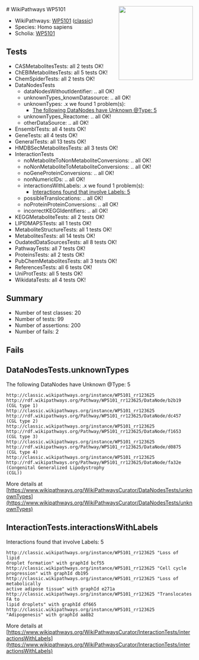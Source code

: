 <img style="float: right; width: 200px" src="https://upload.wikimedia.org/wikipedia/commons/thumb/8/83/Wplogo_with_text_500.png/640px-Wplogo_with_text_500.png" />
# WikiPathways WP5101

* WikiPathways: [WP5101](https://wikipathways.org/pathways/WP5101) ([classic](https://classic.wikipathways.org/instance/WP5101))
* Species: Homo sapiens
* Scholia: [WP5101](https://scholia.toolforge.org/wikipathways/WP5101)
## Tests
* CASMetabolitesTests: all 2 tests OK!
* ChEBIMetabolitesTests: all 5 tests OK!
* ChemSpiderTests: all 2 tests OK!
* DataNodesTests
    * dataNodesWithoutIdentifier: .. all OK!
    * unknownTypes_knownDatasource: .. all OK!
    * unknownTypes: .x we found 1 problem(s):
        * [The following DataNodes have Unknown @Type: 5](#839973e3)
    * unknownTypes_Reactome: .. all OK!
    * otherDataSource: .. all OK!
* EnsemblTests: all 4 tests OK!
* GeneTests: all 4 tests OK!
* GeneralTests: all 13 tests OK!
* HMDBSecMetabolitesTests: all 3 tests OK!
* InteractionTests
    * noMetaboliteToNonMetaboliteConversions: .. all OK!
    * noNonMetaboliteToMetaboliteConversions: .. all OK!
    * noGeneProteinConversions: .. all OK!
    * nonNumericIDs: .. all OK!
    * interactionsWithLabels: .x we found 1 problem(s):
        * [Interactions found that involve Labels: 5](#630d267c)
    * possibleTranslocations: .. all OK!
    * noProteinProteinConversions: .. all OK!
    * incorrectKEGGIdentifiers: .. all OK!
* KEGGMetaboliteTests: all 2 tests OK!
* LIPIDMAPSTests: all 1 tests OK!
* MetaboliteStructureTests: all 1 tests OK!
* MetabolitesTests: all 14 tests OK!
* OudatedDataSourcesTests: all 8 tests OK!
* PathwayTests: all 7 tests OK!
* ProteinsTests: all 2 tests OK!
* PubChemMetabolitesTests: all 3 tests OK!
* ReferencesTests: all 6 tests OK!
* UniProtTests: all 5 tests OK!
* WikidataTests: all 4 tests OK!


## Summary

* Number of test classes: 20
* Number of tests: 99
* Number of assertions: 200
* Number of fails: 2

## Fails

<a name="839973e3" />

## DataNodesTests.unknownTypes

The following DataNodes have Unknown @Type: 5
```
http://classic.wikipathways.org/instance/WP5101_rr123625 http://rdf.wikipathways.org/Pathway/WP5101_rr123625/DataNode/b2b19 (CGL type 1)
http://classic.wikipathways.org/instance/WP5101_rr123625 http://rdf.wikipathways.org/Pathway/WP5101_rr123625/DataNode/dc457 (CGL type 2)
http://classic.wikipathways.org/instance/WP5101_rr123625 http://rdf.wikipathways.org/Pathway/WP5101_rr123625/DataNode/f1653 (CGL type 3)
http://classic.wikipathways.org/instance/WP5101_rr123625 http://rdf.wikipathways.org/Pathway/WP5101_rr123625/DataNode/d0875 (CGL type 4)
http://classic.wikipathways.org/instance/WP5101_rr123625 http://rdf.wikipathways.org/Pathway/WP5101_rr123625/DataNode/fa32e (Congenital Generalized Lipodystrophy
(CGL))
```

More details at [https://www.wikipathways.org/WikiPathwaysCurator/DataNodesTests/unknownTypes](https://www.wikipathways.org/WikiPathwaysCurator/DataNodesTests/unknownTypes)

<a name="630d267c" />

## InteractionTests.interactionsWithLabels

Interactions found that involve Labels: 5
```
http://classic.wikipathways.org/instance/WP5101_rr123625 "Loss of lipid 
droplet formation" with graphId bcf55
http://classic.wikipathways.org/instance/WP5101_rr123625 "Cell cycle 
progression" with graphId db195
http://classic.wikipathways.org/instance/WP5101_rr123625 "Loss of metabolically 
active adipose tissue" with graphId e271a
http://classic.wikipathways.org/instance/WP5101_rr123625 "Translocates FA to 
lipid droplets" with graphId df665
http://classic.wikipathways.org/instance/WP5101_rr123625 "Adipogenesis" with graphId aa8b2
```

More details at [https://www.wikipathways.org/WikiPathwaysCurator/InteractionTests/interactionsWithLabels](https://www.wikipathways.org/WikiPathwaysCurator/InteractionTests/interactionsWithLabels)

